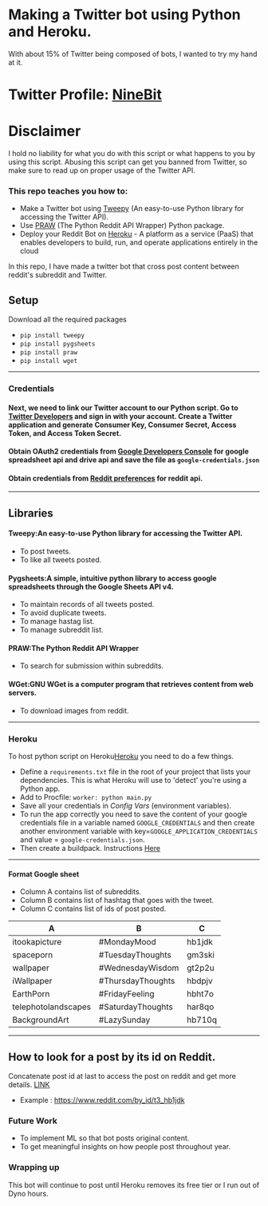 # Making a Twitter bot using Python and Heroku.
With about 15% of Twitter being composed of bots, I wanted to try my hand at it.

# Twitter Profile: [NineBit](https://twitter.com/__NineBit)

# Disclaimer
I hold no liability for what you do with this script or what happens to you by using this script. Abusing this script can get you banned from Twitter, so make sure to read up on proper usage of the Twitter API.

### This repo teaches you how to: 
+ Make a Twitter bot using [Tweepy](https://www.tweepy.org/) (An easy-to-use Python library for accessing the Twitter API).
+ Use [PRAW](https://praw.readthedocs.io/en/latest/) (The Python Reddit API Wrapper) Python package.
+ Deploy your Reddit Bot on [Heroku](https://www.heroku.com/) - A platform as a service (PaaS) that enables developers to build, run, and operate applications entirely in the cloud

In this repo, I have made a twitter bot that cross post content between reddit's subreddit and Twitter.

## Setup
Download all the required packages
* `pip install tweepy`
* `pip install pygsheets`
* `pip install praw`
* `pip install wget`
***
### Credentials

#### Next, we need to link our Twitter account to our Python script. Go to [Twitter Developers](apps.twitter.com) and sign in with your account. Create a Twitter application and generate  Consumer Key, Consumer Secret, Access Token, and Access Token Secret. 

#### Obtain OAuth2 credentials from [Google Developers Console](https://console.developers.google.com/) for google spreadsheet api and drive api and save the file as `google-credentials.json`

#### Obtain credentials from [Reddit preferences](https://www.reddit.com/prefs/apps/) for reddit api.
***
## Libraries 

#### Tweepy:An easy-to-use Python library for accessing the Twitter API.
* To post tweets.
* To like all tweets posted.

#### Pygsheets:A simple, intuitive python library to access google spreadsheets through the Google Sheets API v4.
* To maintain records of all tweets posted.
* To avoid  duplicate tweets.
* To manage hastag list.
* To manage subreddit list. 

#### PRAW:The Python Reddit API Wrapper
* To search for submission within subreddits.

#### WGet:GNU WGet is a computer program that retrieves content from web servers.
* To download images from reddit.
***
### Heroku

To host python script on Heroku[Heroku](https://dashboard.heroku.com/) you need to do a few things.
* Define a `requirements.txt` file in the root of your project that lists your dependencies. This is what Heroku will use to 'detect' you're using a Python app.
* Add to Procfile: `worker: python main.py`
* Save all your credentials in *Config Vars* (environment variables).
* To run the app correctly you need to save the content of your google credentials file in a variable named `GOOGLE_CREDENTIALS` and then create another environment variable with key=`GOOGLE_APPLICATION_CREDENTIALS` and value = `google-credentials.json`.
* Then create a buildpack. Instructions [Here](https://github.com/ShreyanshShandilya/heroku-google-application-credentials-buildpack)
***
#### Format Google sheet

* Column A contains list of subreddits.
* Column B contains list of hashtag that goes with the tweet.
* Column C contains list of ids of post posted.

| A                   	| B                  	| C      	|
|---------------------	|--------------------	|--------	|
| itookapicture       	|  #MondayMood       	| hb1jdk 	|
| spaceporn           	|  #TuesdayThoughts  	| gm3ski 	|
| wallpaper           	|  #WednesdayWisdom  	| gt2p2u 	|
| iWallpaper          	|  #ThursdayThoughts 	| hbdpjv 	|
| EarthPorn           	| #FridayFeeling     	| hbht7o 	|
| telephotolandscapes 	| #SaturdayThoughts  	| har8qo 	|
| BackgroundArt       	|  #LazySunday       	| hb710q 	|

***
## How to look for a post by its id on Reddit.
Concatenate post id at last to access the post on reddit and get more details. [LINK](https://www.reddit.com/by_id/t3_)
* Example : https://www.reddit.com/by_id/t3_hb1jdk
### Future Work

* To implement ML so that bot posts original content.
* To get meaningful insights on how people post throughout year.


### Wrapping up
This bot will continue to post until Heroku removes its free tier or I run out of Dyno hours.
